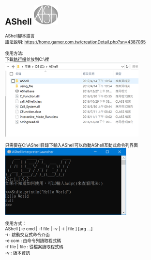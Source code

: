 # AShell <img src="./AShell_LOGO3.png" width="80px"></img>
AShell腳本語言\
語法說明:
https://home.gamer.com.tw/creationDetail.php?sn=4387065 \
\
使用方法:\
下載[執行檔](https://github.com/jack850628/AShell/releases)並放到C:\裡 \
![Alt text](image1.PNG)

只需要在C:\AShell目錄下輸入AShell可以啟動AShell互動式命令列界面 \
<img src="image2.PNG" width="400">

使用方式： \
AShell [-e cmd | -f file | -v | -i | file ] [arg ...] \
-i             : 啟動交互式命令介面 \
-e com         : 由命令列讀取程式碼 \
-f file | file : 從檔案讀取程式碼 \
-v             : 版本資訊 
